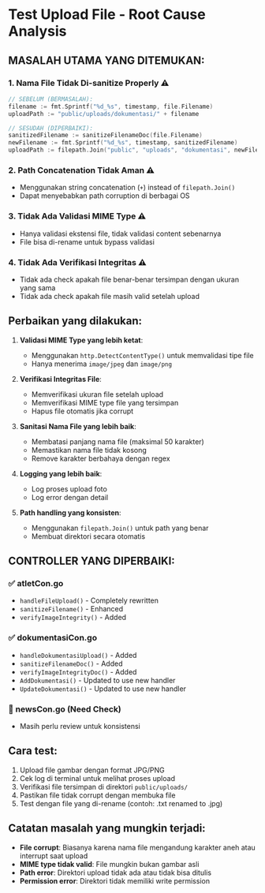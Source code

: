 # Test Upload File - Root Cause Analysis

## MASALAH UTAMA YANG DITEMUKAN:

### 1. **Nama File Tidak Di-sanitize Properly** ⚠️
```go
// SEBELUM (BERMASALAH):
filename := fmt.Sprintf("%d_%s", timestamp, file.Filename)
uploadPath := "public/uploads/dokumentasi/" + filename

// SESUDAH (DIPERBAIKI):
sanitizedFilename := sanitizeFilenameDoc(file.Filename)
newFilename := fmt.Sprintf("%d_%s", timestamp, sanitizedFilename)
uploadPath := filepath.Join("public", "uploads", "dokumentasi", newFilename)
```

### 2. **Path Concatenation Tidak Aman** ⚠️
- Menggunakan string concatenation (`+`) instead of `filepath.Join()`
- Dapat menyebabkan path corruption di berbagai OS

### 3. **Tidak Ada Validasi MIME Type** ⚠️
- Hanya validasi ekstensi file, tidak validasi content sebenarnya
- File bisa di-rename untuk bypass validasi

### 4. **Tidak Ada Verifikasi Integritas** ⚠️
- Tidak ada check apakah file benar-benar tersimpan dengan ukuran yang sama
- Tidak ada check apakah file masih valid setelah upload

## Perbaikan yang dilakukan:

1. **Validasi MIME Type yang lebih ketat**: 
   - Menggunakan `http.DetectContentType()` untuk memvalidasi tipe file
   - Hanya menerima `image/jpeg` dan `image/png`

2. **Verifikasi Integritas File**:
   - Memverifikasi ukuran file setelah upload
   - Memverifikasi MIME type file yang tersimpan
   - Hapus file otomatis jika corrupt

3. **Sanitasi Nama File yang lebih baik**:
   - Membatasi panjang nama file (maksimal 50 karakter)
   - Memastikan nama file tidak kosong
   - Remove karakter berbahaya dengan regex

4. **Logging yang lebih baik**:
   - Log proses upload foto
   - Log error dengan detail

5. **Path handling yang konsisten**:
   - Menggunakan `filepath.Join()` untuk path yang benar
   - Membuat direktori secara otomatis

## CONTROLLER YANG DIPERBAIKI:

### ✅ atletCon.go
- `handleFileUpload()` - Completely rewritten
- `sanitizeFilename()` - Enhanced
- `verifyImageIntegrity()` - Added

### ✅ dokumentasiCon.go  
- `handleDokumentasiUpload()` - Added
- `sanitizeFilenameDoc()` - Added
- `verifyImageIntegrityDoc()` - Added
- `AddDokumentasi()` - Updated to use new handler
- `UpdateDokumentasi()` - Updated to use new handler

### 🔄 newsCon.go (Need Check)
- Masih perlu review untuk konsistensi

## Cara test:

1. Upload file gambar dengan format JPG/PNG
2. Cek log di terminal untuk melihat proses upload  
3. Verifikasi file tersimpan di direktori `public/uploads/`
4. Pastikan file tidak corrupt dengan membuka file
5. Test dengan file yang di-rename (contoh: .txt renamed to .jpg)

## Catatan masalah yang mungkin terjadi:

- **File corrupt**: Biasanya karena nama file mengandung karakter aneh atau interrupt saat upload
- **MIME type tidak valid**: File mungkin bukan gambar asli 
- **Path error**: Direktori upload tidak ada atau tidak bisa ditulis
- **Permission error**: Direktori tidak memiliki write permission
